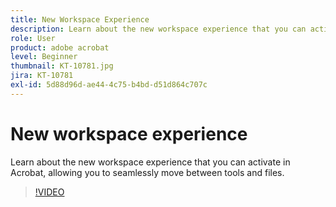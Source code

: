 ```yaml
---
title: New Workspace Experience
description: Learn about the new workspace experience that you can activate in Acrobat
role: User
product: adobe acrobat
level: Beginner
thumbnail: KT-10781.jpg
jira: KT-10781
exl-id: 5d88d96d-ae44-4c75-b4bd-d51d864c707c
---
```

# New workspace experience

Learn about the new workspace experience that you can activate in Acrobat, allowing you to seamlessly move between tools and files.

>[!VIDEO](https://video.tv.adobe.com/v/345949?quality=12&learn=on&hidetitle=true)
